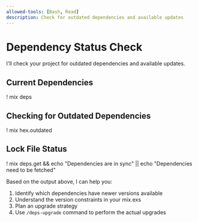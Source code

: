 ```yaml
---
allowed-tools: [Bash, Read]
description: Check for outdated dependencies and available updates
---
```


# Dependency Status Check

I'll check your project for outdated dependencies and available updates.

## Current Dependencies

! mix deps

## Checking for Outdated Dependencies

! mix hex.outdated

## Lock File Status

! mix deps.get && echo "Dependencies are in sync" || echo "Dependencies need to be fetched"

Based on the output above, I can help you:
1. Identify which dependencies have newer versions available
2. Understand the version constraints in your mix.exs
3. Plan an upgrade strategy
4. Use `/deps-upgrade` command to perform the actual upgrades